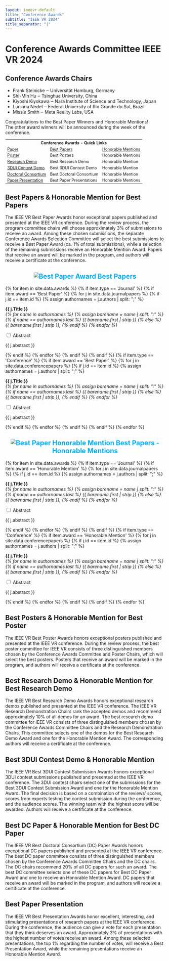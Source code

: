 ```yaml
---
layout: ieeevr-default
title: "Conference Awards"
subtitle: "IEEE VR 2024"
title_separator: "|"
---
```

<script type="text/javascript">
    $(document).ready(function(){
		var email = ""; 
		var domain = "ieeevr.org"; 

        email = "awards2024";  		
		$(".awards").html("<span class='text-nowrap'><a href=javascript:location='" + "mail" + "to:" + email + "@" + domain + "'><i class='fas fa-fw fa-envelope-square emailIcon' style=''></i><i class='emailText'>" + email + "@" + domain + "</a></i></span>");   
        
        $(".awardsSm").html("<span class='text-nowrap'><a href=javascript:location='" + "mail" + "to:" + email + "@" + domain + "'><i class='fas fa-fw fa-envelope-square emailIconSm' style=''></i><i class='emailTextSm'>" + email + "@" + domain + "</a></i></span>"); 
	});
</script>
<h1>Conference Awards Committee IEEE VR 2024 <div class="floatRight"><span class="awardsSm"></span></div></h1>

<h2>Conference Awards Chairs</h2>
<ul>
    <li>Frank Steinicke ‒ Universität Hamburg, Germany</li>
    <li>Shi-Min Hu ‒ Tsinghua University, China</li>
    <li>Kiyoshi Kiyokawa ‒ Nara Institute of Science and Technology, Japan</li>
    <li>Luciana Nedel ‒ Federal University of Rio Grande do Sul, Brazil</li>
    <li>Missie Smith ‒ Meta Reality Labs, USA</li>
</ul>
 <div class="ieeevrmsgbox">
    <div class = "ieeevrmsgboxInsideNoColor small_emphasize">            
        <div class= "bold alignCenter paddingBottomxSmall">
            Congratulations to the Best Paper Winners and Honorable Mentions!<br />
            The other award winners will be announced during the week of the conference.
        </div>
    </div>
</div>
<table class="styled-table" style="font-size: 0.9em; ">
    <tr>
        <th colspan="3">Conference Awards - Quick Links</th>
    </tr>
    <tr>
        <td><a href="#papers">Paper</a></td>
        <td><a href="#paper-best">Best Papers</a></td>
        <td><a href="#paper-honorable">Honorable Mentions</a></td>
    </tr> 
    <tr>
        <td><a href="#posters">Poster</a></td>
        <td>Best Posters</td>
        <td>Honorable Mentions</td>
        <!--
       <td><a href="#poster-best">Best Poster</a></td>
        <td><a href="#poster-honorable">Honorable Mention</a></td>-->
    </tr>  
    <tr>
        <td><a href="#demos">Research Demo</a></td>        
        <td>Best Research Demo</td>
        <td>Honorable Mention</td>
        <!--
        <td><a href="#demo-best">Best Research Demo</a></td>
        <td><a href="#demo-honorable">Honorable Mention</a></td>-->
    </tr>
    <tr>
        <td><a href="#3dui">3DUI Contest Demo</a></td>
        <td>Best 3DUI Contest Demo</td>
        <td>Honorable Mention</td>
        <!--<td><a href="#3dui-best">Best 3DUI Contest Demo</a></td>
        <td><a href="#3dui-honorable">Honorable Mention</a></td>-->
    </tr>  
    <tr>
        <td><a href="#dc">Doctoral Consortium</a></td>
        <td>Best Doctoral Consortium</td>
        <td>Honorable Mention</td>
        <!--<td><a href="#DC-best">Best Doctoral Consortium</a></td>
        <td><a href="#DC-honorable">Honorable Mention</a></td>-->
    </tr>      
    <tr>
        <td><a href="#paper-presentation">Paper Presentation</a></td>
        <td>Best Paper Presentations</td>
        <td>Honorable Mentions</td>
        <!--<td><a href="#paper-presentation-best">Best Paper Presentations</a></td>
        <td><a href="#paper-presentation-honorable">Honorable Mentions</a></td>-->
    </tr>  
</table>
<h2 id="papers">Best Papers & Honorable Mention for Best Papers</h2>

<p>The IEEE VR Best Paper Awards honor exceptional papers published and presented at the IEEE VR conference. During the review process, the program committee chairs will choose approximately 3% of submissions to receive an award. Among these chosen submissions, the separate Conference Awards Selection Committee will select the best submissions to receive a Best Paper Award (ca. 1% of total submissions), while a selection of the remaining submissions receive an Honorable Mention Award. Papers that receive an award will be marked in the program, and authors will receive a certificate at the conference.</p>

<h2 id='paper-best' style="text-align: center; color: #00aeef;"><img src= "{{ "/assets/images/awards/best.png" | relative_url }}" title="Best Paper Award" alt="Best Paper Award"> Best Papers</h2>
<div>
    {% for item in site.data.awards %}
        {% if item.type == 'Journal' %}
            {% if item.award == 'Best Paper' %}
                {% for j in site.data.journalpapers %}
                    {% if j.id == item.id %}
                        {% assign authornames = j.authors | split: ";" %}
                        <p id="{{ j.id }}">
                            <strong>{{ j.Title }}</strong><br/>
                            <i>
                                {% for name in authornames %}
                                    {% assign barename = name | split: ":" %}
                                    {% if name == authornames.last %}
                                        {{ barename.first | strip }}
                                    {% else %}
                                        {{ barename.first | strip }}, 
                                    {% endif %}
                                {% endfor %}
                            </i>
                        </p>
                        <div id="J{{ j.id }}" class="wrap-collabsible"> <input id="collapsibleJ{{ j.id }}" class="toggle" type="checkbox"> <label for="collapsibleJ{{ j.id }}" class="lbl-toggle">Abstract</label>
                            <div class="collapsible-content">
                                <div class="content-inner">
                                    <p>{{ j.abstract }}</p>
                                </div>
                            </div>
                        </div>
                    {% endif %}
            {% endfor %}
        {% endif %}
    {% endif %}
    {% if item.type == 'Conference' %}
        {% if item.award == 'Best Paper' %}
            {% for j in site.data.conferencepapers %}
                {% if j.id == item.id %}
                    {% assign authornames = j.authors | split: ";" %}
                    <p id="{{ j.id }}">
                        <strong>{{ j.Title }}</strong><br/>
                        <i>
                        {% for name in authornames %}
                            {% assign barename = name | split: ":" %}
                            {% if name == authornames.last %}
                                {{ barename.first | strip }}
                            {% else %}
                                {{ barename.first | strip }}, 
                            {% endif %}
                        {% endfor %}
                        </i>
                    </p>
                    <div id="C{{ j.id }}" class="wrap-collabsible"> <input id="collapsibleC{{ j.id }}" class="toggle" type="checkbox"> <label for="collapsibleC{{ j.id }}" class="lbl-toggle">Abstract</label>
                        <div class="collapsible-content">
                            <div class="content-inner">
                                <p>{{ j.abstract }}</p>
                            </div>
                        </div>
                    </div>
                {% endif %}
            {% endfor %}
        {% endif %}
    {% endif %}
{% endfor %}
</div>

<h2 id='paper-honorable' style="text-align: center; color: #00aeef;"><img src= "{{ "/assets/images/awards/hm.png" | relative_url }}" title="Best Paper Honorable Mention" alt="Best Paper Honorable Mention"> Best Papers - Honorable Mentions</h2>
<div>
    {% for item in site.data.awards %}
        {% if item.type == 'Journal' %}
            {% if item.award == 'Honorable Mention' %}
                {% for j in site.data.journalpapers %}
                    {% if j.id == item.id %}
                        {% assign authornames = j.authors | split: ";" %}
                        <p id="{{ j.id }}">
                            <strong>{{ j.Title }}</strong><br/>
                            <i>
                            {% for name in authornames %}
                                {% assign barename = name | split: ":" %}
                                {% if name == authornames.last %}
                                    {{ barename.first | strip }}
                                {% else %}
                                    {{ barename.first | strip }}, 
                                {% endif %}
                            {% endfor %}
                            </i>
                        </p>
                        <div id="J{{ j.id }}" class="wrap-collabsible"> <input id="collapsibleJ{{ j.id }}" class="toggle" type="checkbox"> <label for="collapsibleJ{{ j.id }}" class="lbl-toggle">Abstract</label>
                            <div class="collapsible-content">
                                <div class="content-inner">
                                    <p>{{ j.abstract }}</p>
                                </div>
                            </div>
                        </div>
                    {% endif %}
                {% endfor %}
            {% endif %}
        {% endif %}
        {% if item.type == 'Conference' %}
            {% if item.award == 'Honorable Mention' %}
                {% for j in site.data.conferencepapers %}
                    {% if j.id == item.id %}
                        {% assign authornames = j.authors | split: ";" %}
                        <p id="{{ j.id }}">
                            <strong>{{ j.Title }}</strong><br/>
                            <i>
                            {% for name in authornames %}
                                {% assign barename = name | split: ":" %}
                                {% if name == authornames.last %}
                                    {{ barename.first | strip }}
                                {% else %}
                                    {{ barename.first | strip }}, 
                                {% endif %}
                            {% endfor %}
                            </i>
                        </p>
                        <div id="C{{ j.id }}" class="wrap-collabsible"> <input id="collapsibleC{{ j.id }}" class="toggle" type="checkbox"> <label for="collapsibleC{{ j.id }}" class="lbl-toggle">Abstract</label>
                            <div class="collapsible-content">
                                <div class="content-inner">
                                    <p>{{ j.abstract }}</p>
                                </div>
                            </div>
                        </div>
                    {% endif %}
                {% endfor %}
            {% endif %}
        {% endif %}
    {% endfor %}
</div>

<h2 id="posters">Best Posters & Honorable Mention for Best Poster</h2>

<p>The IEEE VR Best Poster Awards honors exceptional posters published and presented at the IEEE VR conference. During the review process, the best poster committee for IEEE VR consists of three distinguished members chosen by the Conference Awards Committee and Poster Chairs, which will select the best posters. Posters that receive an award will be marked in the program, and authors will receive a certificate at the conference. </p>

<!--<h2 id='poster-best' style="text-align: center; color: #00aeef;"><img src= "{{ "/assets/images/awards/hm.png" | relative_url }}" title="Best Poster Award" alt="Best POster Award"> Best Poster</h2>
<div>
    {% for item in site.data.awards %}
        {% if item.type == 'Poster' %}
            {% if item.award == 'Best Poster' %}
                {% for j in site.data.posters %}
                    {% if j.id == item.id %}
                        <p id="{{ j.id }}">
                            <strong>{{ j.Title }}</strong><br/>
                            <i>{{ j.authors }}</i>
                        </p>
                        <div id="P{{ j.id }}" class="wrap-collabsible"> <input id="collapsibleP{{ j.id }}" class="toggle" type="checkbox"> <label for="collapsibleP{{ j.id }}" class="lbl-toggle">Abstract</label>
                            <div class="collapsible-content">
                                <div class="content-inner">
                                    <p>{{ j.abstract }}</p>
                                </div>
                            </div>
                        </div>
                    {% endif %}
                {% endfor %}
            {% endif %}
        {% endif %}
    {% endfor %}
</div>

<h2 id='poster-honorable' style="text-align: center; color: #00aeef;"><img src= "{{ "/assets/images/awards/hm.png" | relative_url }}" title="Best Poster Honorable Mention" alt="Best Poster Honorable Mention"> Best Poster - Honorable Mention</h2>
<div>
    {% for item in site.data.awards %}
        {% if item.type == 'Poster' %}
            {% if item.award == 'Honorable Mention' %}
                {% for j in site.data.posters %}
                    {% if j.id == item.id %}
                        <p id="{{ j.id }}">
                            <strong>{{ j.Title }}</strong><br/>
                            <i>{{ j.authors }}</i>
                        </p>
                        <div id="P{{ j.id }}" class="wrap-collabsible"> <input id="collapsibleP{{ j.id }}" class="toggle" type="checkbox"> <label for="collapsibleP{{ j.id }}" class="lbl-toggle">Abstract</label>
                            <div class="collapsible-content">
                                <div class="content-inner">
                                    <p>{{ j.abstract }}</p>
                                </div>
                            </div>
                        </div>
                    {% endif %}
                {% endfor %}
            {% endif %}
        {% endif %}
    {% endfor %}
</div>-->

<h2 id="demos">Best Research Demo & Honorable Mention for Best Research Demo</h2>

<p>The IEEE VR Best Research Demo Awards honors exceptional research demos published and presented at the IEEE VR conference. The IEEE VR Research Demonstration Chairs rank the accepted demos and recommend approximately 10% of all demos for an award. The best research demo committee for IEEE VR consists of three distinguished members chosen by the Conference Awards Committee Chairs and the Research Demonstration Chairs. This committee selects one of the demos for the Best Research Demo Award and one for the Honorable Mention Award. The corresponding authors will receive a certificate at the conference. </p>

<!--<h2 id='demo-best' style="text-align: center; color: #00aeef;"><img src= "{{ "/assets/images/awards/best.png" | relative_url }}" title="Best Research Demo Award" alt="Best Research Demo Award"> Best Research Demo</h2>
<div>
    {% for item in site.data.awards %}
        {% if item.type == 'Demo' %}
            {% if item.award == 'Best Demo' %}
                {% for j in site.data.demos %}
                    {% if j.id == item.id %}                   
                        <p id="{{ j.id }}">
                            <strong>{{ j.Title }}</strong><br/>
                            <i>{{ j.authors }}</i>
                        </p>
                        <div id="D{{ j.id }}" class="wrap-collabsible"> <input id="collapsibleD{{ j.id }}" class="toggle" type="checkbox"> <label for="collapsibleD{{ j.id }}" class="lbl-toggle">Abstract</label>
                            <div class="collapsible-content">
                                <div class="content-inner">
                                    <p>{{ j.abstract }}</p>
                                </div>
                            </div>
                        </div>
                    {% endif %}
                {% endfor %}
            {% endif %}
        {% endif %}
    {% endfor %}
</div>

<h2 id='demo-honorable' style="text-align: center; color: #00aeef;"><img src= "{{ "/assets/images/awards/hm.png" | relative_url }}" title="Best Research Demo Honorable Mention" alt="Best Research Demo Honorable Mention"> Best Research Demo - Honorable Mention</h2>
<div>
    {% for item in site.data.awards %}
        {% if item.type == 'Demo' %}
            {% if item.award == 'Honorable Mention' %}
                {% for j in site.data.demos %}
                    {% if j.id == item.id %}                                      
                        <p id="{{ j.id }}">
                            <strong>{{ j.Title }}</strong><br/>
                            <i>{{ j.authors }}</i>
                        </p>
                        <div id="D{{ j.id }}" class="wrap-collabsible"> <input id="collapsibleD{{ j.id }}" class="toggle" type="checkbox"> <label for="collapsibleD{{ j.id }}" class="lbl-toggle">Abstract</label>
                            <div class="collapsible-content">
                                <div class="content-inner">
                                    <p>{{ j.abstract }}</p>
                                </div>
                            </div>
                        </div>
                    {% endif %}
                {% endfor %}
            {% endif %}
        {% endif %}
    {% endfor %}
</div>-->

<h2 id="dui">Best 3DUI Contest Demo & Honorable Mention</h2>

<p>The IEEE VR Best 3DUI Contest Submission Awards honors exceptional 3DUI contest submissions published and presented at the IEEE VR conference. The 3DUI contest chairs select one of the submissions for the Best 3DUI Contest Submission Award and one for the Honorable Mention Award. The final decision is based on a combination of the reviews’ scores, scores from experts testing the contest submission during the conference, and the audience scores. The winning team with the highest score will be awarded. Authors will receive a certificate at the conference.</p>

<!--<h2 id='3dui-best' style="text-align: center; color: #00aeef;"><img src= "{{ "/assets/images/awards/best.png" | relative_url }}" title="Best 3DUI Contest Demo Award" alt="Best Paper Award"> Best 3DUI Contest Demo</h2>
<div>
{% for item in site.data.awards %}
    {% if item.type == '3DUI Contest' %}
        {% if item.award == 'Best 3DUI' %}
            {% for j in site.data.3duicontest %}
                {% if j.id == item.id %}                                   
                    <p id="{{ j.id }}">
                        <strong>{{ j.Title }}</strong><br/>
                        <i>{{ j.authors }}</i>
                    </p>
                    <div id="3dui{{ j.id }}" class="wrap-collabsible"> <input id="collapsible3dui{{ j.id }}" class="toggle" type="checkbox"> <label for="collapsible3dui{{ j.id }}" class="lbl-toggle">Abstract</label>
                        <div class="collapsible-content">
                            <div class="content-inner">
                                <p>{{ j.abstract }}</p>
                            </div>
                        </div>
                    </div>
                {% endif %}
            {% endfor %}
        {% endif %}
    {% endif %}    
{% endfor %}
</div>

<h2 id='3dui-honorable' style="text-align: center; color: #00aeef;"><img src= "{{ "/assets/images/awards/hm.png" | relative_url }}" title="Best 3DUI Contest Demo Honorable Mention" alt="Best 3DUI Contest Demo Honorable Mention">Best 3DUI Contest Demo - Honorable Mention</h2>
<div>
{% for item in site.data.awards %}
    {% if item.type == '3DUI Contest' %}
        {% if item.award == 'Honorable Mention' %}
            {% for j in site.data.3duicontest %}
                {% if j.id == item.id %}                                   
                    <p id="{{ j.id }}">
                        <strong>{{ j.Title }}</strong><br/>
                        <i>{{ j.authors }}</i>
                    </p>
                    <div id="3dui{{ j.id }}" class="wrap-collabsible"> <input id="collapsible3dui{{ j.id }}" class="toggle" type="checkbox"> <label for="collapsible3dui{{ j.id }}" class="lbl-toggle">Abstract</label>
                        <div class="collapsible-content">
                            <div class="content-inner">
                                <p>{{ j.abstract }}</p>
                            </div>
                        </div>
                    </div>
                {% endif %}
            {% endfor %}
        {% endif %}
    {% endif %}    
{% endfor %}
</div>-->

<h2 id="dc">Best DC Paper & Honorable Mention for Best DC Paper</h2>

<p>The IEEE VR Best Doctoral Consortium (DC) Paper Awards honors exceptional DC papers published and presented at the IEEE VR conference. The best DC paper committee consists of three distinguished members chosen by the Conference Awards Committee Chairs and the DC chairs. The DC chairs recommend 20% of all DC papers for such an award. The best DC committee selects one of these DC papers for Best DC Paper Award and one to receive an Honorable Mention Award. DC papers that receive an award will be marked in the program, and authors will receive a certificate at the conference. </p>

<!--<h2 id='DC-best' style="text-align: center; color: #00aeef;"><img src= "{{ "/assets/images/awards/best.png" | relative_url }}" title="Best Doctoral Consortium Award" alt="Best Doctoral Consortium Award">Best Doctoral Consortium</h2>
<div>
</div>

<h2 id='DC-honorable' style="text-align: center; color: #00aeef;"><img src= "{{ "/assets/images/awards/hm.png" | relative_url }}" title="Best DC Paper Honorable Mention" alt="Best DC Paper Honorable Mention"> Doctoral Consortium - Honorable Mention Award</h2>
<div>
</div>
-->

<h2 id="paper-presentation">Best Paper Presentation</h2>

<p>The IEEE VR Best Presentation Awards honor excellent, interesting, and stimulating presentations of research papers at the IEEE VR conference. During the conference, the audience can give a vote for each presentation that they think deserves an award. Approximately 3% of presentations with the highest number of votes receive an award. Among these selected presentations, the top 1% regarding the number of votes, will receive a Best Presentation Award, while the remaining presentations receive an Honorable Mention Award.</p>

<!--<h2 id='paper-presentation-best' style="text-align: center; color: #00aeef;"><img src= "{{ "/assets/images/awards/best.png" | relative_url }}" title="Best Paper Presentation Award" alt="Best Paper Presentation Award"> Best Paper Presentation</h2>
<div>
    {% for item in site.data.awards %}
        {% if item.type == 'PresentationJ' %}
            {% if item.award == 'Best Presentation' %}
                {% for j in site.data.journalpapers %}
                    {% if j.id == item.id %}
                        {% assign authornames = j.authors | split: ";" %}
                        <p id="{{ j.id }}">
                            <strong>{{ j.Title }}</strong><br/>
                            <i>
                            {% for name in authornames %}
                                {% assign barename = name | split: ":" %}
                                {% if name == authornames.last %}
                                    {{ barename.first | strip }}
                                {% else %}
                                    {{ barename.first | strip }}, 
                                {% endif %}
                            {% endfor %}
                            </i>
                        </p>
                        <div id="J{{ j.id }}" class="wrap-collabsible"> <input id="collapsibleJ{{ j.id }}" class="toggle" type="checkbox"> <label for="collapsibleJ{{ j.id }}" class="lbl-toggle">Abstract</label>
                            <div class="collapsible-content">
                                <div class="content-inner">
                                    <p>{{ j.abstract }}</p>
                                </div>
                            </div>
                        </div>
                    {% endif %}
                {% endfor %}
            {% endif %}
        {% endif %}
        {% if item.type == 'PresentationC' %}
            {% if item.award == 'Best Presentation' %}
                {% for j in site.data.conferencepapers %}
                    {% if j.id == item.id %}
                        {% assign authornames = j.authors | split: ";" %}                        
                        <p id="{{ j.id }}">
                            <strong>{{ j.Title }}</strong><br/>
                            <i>
                            {% for name in authornames %}
                                {% assign barename = name | split: ":" %}
                                {% if name == authornames.last %}
                                    {{ barename.first | strip }}
                                {% else %}
                                    {{ barename.first | strip }}, 
                                {% endif %}
                            {% endfor %}
                            </i>
                        </p>
                        <div id="C{{ j.id }}" class="wrap-collabsible"> <input id="collapsibleC{{ j.id }}" class="toggle" type="checkbox"> <label for="collapsibleC{{ j.id }}" class="lbl-toggle">Abstract</label>
                            <div class="collapsible-content">
                                <div class="content-inner">
                                    <p>{{ j.abstract }}</p>
                                </div>
                            </div>
                        </div>
                    {% endif %}
                {% endfor %}
            {% endif %}
        {% endif %}
    {% endfor %}
</div>

<h2 id='paper-presentation-honorable' style="text-align: center; color: #00aeef;"><img src= "{{ "/assets/images/awards/hm.png" | relative_url }}" title="Best Paper Presentation Honorable Mention" alt="Best Paper Presentation Honorable Mention"> Best Paper Presentation - Honorable Mention</h2>
<div>
    {% for item in site.data.awards %}
        {% if item.type == 'PresentationJ' %}
            {% if item.award == 'Honorable Mention' %}
                {% for j in site.data.journalpapers %}
                    {% if j.id == item.id %}
                        {% assign authornames = j.authors | split: ";" %}
                        <p id="{{ j.id }}">
                            <strong>{{ j.Title }}</strong><br/>
                            <i>
                            {% for name in authornames %}
                                {% assign barename = name | split: ":" %}
                                {% if name == authornames.last %}
                                    {{ barename.first | strip }}
                                {% else %}
                                    {{ barename.first | strip }}, 
                                {% endif %}
                            {% endfor %}
                            </i>
                        </p>
                        <div id="J{{ j.id }}" class="wrap-collabsible"> <input id="collapsibleJ{{ j.id }}" class="toggle" type="checkbox"> <label for="collapsibleJ{{ j.id }}" class="lbl-toggle">Abstract</label>
                            <div class="collapsible-content">
                                <div class="content-inner">
                                    <p>{{ j.abstract }}</p>
                                </div>
                            </div>
                        </div>
                    {% endif %}
                {% endfor %}
            {% endif %}
        {% endif %}
        {% if item.type == 'PresentationC' %}
            {% if item.award == 'Honorable Mention' %}
                {% for j in site.data.conferencepapers %}
                    {% if j.id == item.id %}
                        {% assign authornames = j.authors | split: ";" %}
                        <p id="{{ j.id }}">
                            <strong>{{ j.Title }}</strong><br/>
                            <i>
                            {% for name in authornames %}
                                {% assign barename = name | split: ":" %}
                                {% if name == authornames.last %}
                                    {{ barename.first | strip }}
                                {% else %}
                                    {{ barename.first | strip }}, 
                                {% endif %}
                            {% endfor %}
                            </i>
                        </p>
                        <div id="C{{ j.id }}" class="wrap-collabsible"> <input id="collapsibleC{{ j.id }}" class="toggle" type="checkbox"> <label for="collapsibleC{{ j.id }}" class="lbl-toggle">Abstract</label>
                            <div class="collapsible-content">
                                <div class="content-inner">
                                    <p>{{ j.abstract }}</p>
                                </div>
                            </div>
                        </div>
                    {% endif %}
                {% endfor %}
            {% endif %}
        {% endif %}
    {% endfor %}
</div>-->


